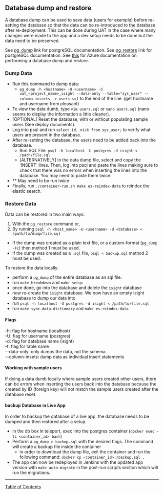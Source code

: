 ## Database dump and restore

A database dump can be used to save data (users for example) before re-setting the database so that the data can be re-introduced to the database after re-deployment. This can be done during UAT in the case where many changes were made to the app and a dev setup needs to be done but the data need to be preserved.

See [pg_dump](https://www.postgresql.org/docs/9.6/app-pgdump.html) link for postgreSQL documentation.
See [pg_restore](https://www.postgresql.org/docs/9.6/app-pgrestore.html) link for postgreSQL documentation.
See [this](https://docs.microsoft.com/en-us/azure/postgresql/howto-migrate-using-dump-and-restore) for Azure documentation on performing a database dump and restore.

### Dump Data
- Run this command to dump data:
	- `pg_dump -h <hostname> -U <username> -d uat_<project_name>_isight --data-only --table="sys_user" --column-inserts  > users.sql` to the end of the line. (get hostname and username from pleasant)
- To view the data dumb, type `vim users.sql` or `nano users.sql` (nano seems to display the information a little cleaner).
- [OPTIONAL] Reset the database, with or without populating sample users (See deploy documents).
- Log into psql and run `select id, nick from sys_user;` to verify what users are present in the database.
- After re-setting the database, the users need to be added back into the database.
	- Run SQL File: `psql -h localhost -U postgres -d isight < /path/file.sql`
	- [ALTERNATIVELY] In the data dump file, select and copy the 'INSERT' lines. Then, log into psql and paste the lines making sure to check that there was no errors when inserting the lines into the database. You may need to paste them twice.
- ** May need to be run twice
- Finally, run `./container-run.sh make es-reindex-data` to reindex the elastic search.

### Restore Data
Data can be restored in two main ways:
1. With the `pg_restore` command or,
2. By running `psql -h <host_name> -U <username> -d <database> < /path/to/dump/file.sql`
- If the dump was created as a plain text file, or a custom-format (`pg_dump -Fc`) then method 1 must be used.
- If the dump was created as a `.sql` file, `psql < backup.sql` method 2 must be used.

To restore the data locally:
- perform a `pg_dump` of the entire database as an sql file.
- run `make breakdown` and `make setup`
- once done, go into the database and delete the `isight` database
- now re-create the `isight` database. We now have an empty isight database to dump our data into
- run `psql -h localhost -U postgres -d isight < /path/to/file.sql`
- run `make sync-data-dictionary` and `make es-reindex-data`

#### Flags
-h: flag for hostname (localhost) \
-U: flag for username (postgres) \
-d: flag for database name (isight) \
-t: flag for table name \
--data-only: only dumps the data, not the schema \
--column-insets: dump data as individual insert statements


#### Working with sample users
If doing a data dumb locally where sample users created other users, there can be errors when inserting the users back into the database because the created by ID (foreign key) will not match the sample users created after the database reset.


#### backup Database in Live App
In order to backup the database of a live app, the database needs to be dumped and then restored after a setup.
- In the db box in teleport, exec into the postgres container (`docker exec -ti <container_id> bash`)
- Perform a `pg_dump > backup.sql` with the desired flags. The command will create a backup file inside the container
	- in order to download the dump file, exit the container and run the following command: `docker cp <container_id>:/backup.sql .`
- The app can now be redeployed in Jenkins with the updated app version  with `make auto-migrate` in the post-run scripts section which will run the migrations.


***
[Table of Contents](../README.md)
